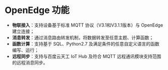 
# OpenEdge 功能

 - **物联接入**：支持设备基于标准 MQTT 协议（V3.1和V3.1.1版本）与 OpenEdge 建立连接；
 - **消息转发**：通过消息路由转发机制，将数据转发至任意主题、计算函数；
 - **函数计算**：支持基于 SQL、Python2.7 及满足条件的任意自定义语言的函数编写、运行；
 - **远程同步**：支持与百度云天工 IoT Hub 及符合 MQTT 远程通讯模块支持范围的远程消息同步。